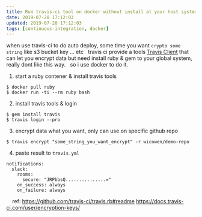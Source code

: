 ```yaml
---
title: Run travis-ci tool on docker without install at your host system
date: 2019-07-28 17:12:03
updated: 2019-07-28 17:12:03
tags: [continuous-integration, docker]
---
```


when use travis-ci to do auto deploy,
some time you want `crypto some string` like s3 bucket key ... etc
&nbsp;
travis ci provide a tools [Travis Client](https://github.com/travis-ci/travis.rb#readme) that can let you encrypt data
but need install ruby & gem to your global system, really dont like this way.
&nbsp;
so i use docker to do it.
&nbsp;
<!--more-->
1. start a ruby contener & install travis tools
```
$ docker pull ruby
$ docker run -ti --rm ruby bash
```
&nbsp;
2. install travis tools & login
```
$ gem install travis
$ travis login --pro
```
&nbsp;
3. encrypt data what you want, only can use on specific github repo
```
$ travis encrypt "some_string_you_want_encrypt" -r wicowen/demo-repo
```
&nbsp;
4. paste result to `travis.yml`
```
notifications:
  slack:
    rooms:
      secure: "JRPbbsQ...............="
    on_success: always
    on_failure: always

```

&nbsp;
&nbsp;
ref:
https://github.com/travis-ci/travis.rb#readme
https://docs.travis-ci.com/user/encryption-keys/
